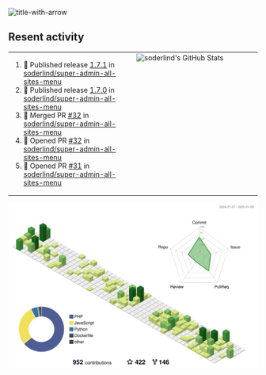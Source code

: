 
![title-with-arrow](https://github.com/soderlind/soderlind/assets/1649452/0f685042-97c3-46ba-b290-804d07f05370)



## Resent activity

<table width="100%" border="0"><tr><td width="49%">

<!--START_SECTION:activity-->
1. 🚀 Published release [1.7.1](https://github.com/soderlind/super-admin-all-sites-menu/releases/tag/1.7.1) in [soderlind/super-admin-all-sites-menu](https://github.com/soderlind/super-admin-all-sites-menu)
2. 🚀 Published release [1.7.0](https://github.com/soderlind/super-admin-all-sites-menu/releases/tag/1.7.0) in [soderlind/super-admin-all-sites-menu](https://github.com/soderlind/super-admin-all-sites-menu)
3. 🎉 Merged PR [#32](https://github.com/soderlind/super-admin-all-sites-menu/pull/32) in [soderlind/super-admin-all-sites-menu](https://github.com/soderlind/super-admin-all-sites-menu)
4. 💪 Opened PR [#32](https://github.com/soderlind/super-admin-all-sites-menu/pull/32) in [soderlind/super-admin-all-sites-menu](https://github.com/soderlind/super-admin-all-sites-menu)
5. 💪 Opened PR [#31](https://github.com/soderlind/super-admin-all-sites-menu/pull/31) in [soderlind/super-admin-all-sites-menu](https://github.com/soderlind/super-admin-all-sites-menu)
<!--END_SECTION:activity-->
  </td>
<td width="49%" valign="top">
     <img  alt="soderlind's GitHub Stats" src="https://awesome-github-stats.azurewebsites.net/user-stats/soderlind?cardType=octocat&theme=github&preferLogin=false&Title=FFFFFF&Border=FFFFFF" />
</td></tr></table>


![](./profile-3d-contrib/profile-green-animate.svg)



